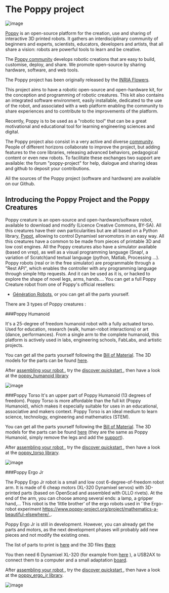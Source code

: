 
# The Poppy project 

![image](images/poppy_name_h144.png)

[Poppy](https://www.poppy-project.org/) is an open-source platform for the creation, use and sharing of interactive 3D printed robots. It gathers an interdisciplinary community of beginners and experts, scientists, educators, developers and artists, that all share a vision: robots are powerful tools to learn and be creative.

The [Poppy community](https://forum.poppy-project.org/) develops robotic creations that are easy to build, customise, deploy, and share. We promote open-source by sharing hardware, software, and web tools.  

The Poppy project has been originally released by the [INRIA Flowers](http://www.inria.fr/equipes/flowers/).

This project aims to have a robotic open-source and open-hardware kit, for the conception and programming of robotic creatures. This kit also contains an integrated software environment, easily installable, dedicated to the use of the robot, and associated with a web platform enabling the community to share experiences and to contribute to the improvements of the platform.

Recently, Poppy is to be used as a "robotic tool" that can be a great motivational and educational tool for learning engineering sciences and digital. 

The Poppy project also consist in a very active and diverse [community]( contribute.html). People of different horizons collaborate to improve the project, but adding features to the core libraries, releasing advanced behaviors, pedagogical content or even new robots. 
To facilitate these exchanges two support are available: the forum "poppy-project" for help, dialogue and sharing ideas and github to deposit your contributions.

All the sources of the Poppy project (software and hardware) are available on our Github.

## Introducing the Poppy Project and the Poppy Creatures

Poppy creature is an open-source and open-hardware/software robot, available to download and modify (Licence Creative Commons, BY-SA). All this creatures have their own particularities but are all based on a Python library, [Pypot]( pypot/doc/about.html), allowing to control Dynamixel servomotors in an easy way. All this creatures have a common to be made from pieces of printable 3D and low cost engines. All the Poppy creatures also have a simulator available (based on vrep), as well as a visual programming language (Snap!, a variation of Scratch)and textual language (python, Matlab, Processing ...). Poppy robots (real or in the free simulator) are programmable through a "Rest API", which enables the controller with any programming language through simple http requests. And it can be used as it is, or hacked to explore the shape of novel legs, arms, hands….
You can get a full Poppy Creature robot from one of Poppy's official resellers:
-   [Génération Robots](http://www.generationrobots.com/en/402077-poppy-humanoid-kit-with-3d-printed-parts.html/), or you can get all the parts yourself.

There are 3 types of Poppy creatures :

###Poppy Humanoid

It's a 25-degree of freedom humanoid robot with a fully actuated torso. Used for education, research (walk, human-robot interactions) or art (dance, performances). From a single arm to the complete humanoid, this platform is actively used in labs, engineering schools, FabLabs, and artistic projects. 

You can get all the parts yourself following the [Bill of Material](https://github.com/poppy-project/poppy-humanoid/blob/master/hardware/doc/BOM.md/). The 3D models for the parts can be found [here](https://github.com/poppy-project/poppy-humanoid/releases/tag/hardware_1.0.1/).

After [assembling your robot ](poppy-humanoid/assembly_doc/index.html), try the
[discover quickstart ](quickstarts/discover.html), then have a look at the
[ poppy\_humanoid library]( poppy-humanoid/doc/index.html)

![image](images/poppy-le-robot-de-face.jpg)

###Poppy Torso
It's an upper part of Poppy Humanoid (13 degrees of freedom).
Poppy Torso is more affordable than the full kit (Poppy Humanoid), which makes it especially suitable for uses in an educational, associative and makers context. Poppy Torso is an ideal medium to learn science, technology, engineering and mathematics (STEM). 

You can get all the parts yourself following the [Bill of Material](https://github.com/poppy-project/poppy-torso/blob/master/hardware/doc/BOM.md/).
The 3D models for the parts can be found [here](https://github.com/poppy-project/poppy-humanoid/releases/tag/hardware_1.0.1/)
(they are the same as Poppy Humanoid, simply remove the legs and add the [support](https://github.com/poppy-project/robot-support-toolbox/)).

After [assembling your robot ](poppy-humanoid/assembly_doc/index.html), try the
[discover quickstart ](quickstarts/discover.html), then have a look at the
[ poppy\_torso library]( poppy-torso/doc/index.html).

![image](images/robot-poppy-torso.jpg)

###Poppy Ergo Jr

The Poppy Ergo Jr robot is a small and low cost 6-degree-of-freedom robot arm. It is made of 6 cheap motors (XL-320 Dynamixel servos) with 3D-printed parts (based on OpenScad and assembled with OLLO rivets). At the end of the arm, you can choose among several ends: a lamp, a gripper hand,... This robot is the ‘little brother’ of the ergo robots used in ‘ the Ergo-robot experiment <https://www.poppy-project.org/project/mathematics-a-beautiful-elsewhere/>_.

Poppy Ergo Jr is still in development. However, you can already get the parts and motors, as the next development phases will probably add new pieces and not modify the existing ones.

The list of parts to print is
[here](https://github.com/poppy-project/poppy-ergo-jr/blob/master/hardware/parts/BOM.md/)
and the 3D files
[there](https://github.com/poppy-project/poppy-ergo-jr/releases/)

You then need 6 Dynamixel XL-320 (for example from
[here](http://www.generationrobots.com/en/401692-dynamixel-xl-320-servo-motor.html/)
), a USB2AX to connect them to a computer and a small adaptation
[board](https://github.com/poppy-project/poppy-ergo-jr/blob/master/doc/electronic.md).

After [assembling your robot ](poppy-ergo-jr/assembly_doc/index.html), try the
[discover quickstart ](quickstarts/discover.html), then have a look at the
[ poppy\_ergo\_jr library]( poppy-ergo-jr/doc/index.html).

![image](images/poppy-ergo-jr.jpg)

